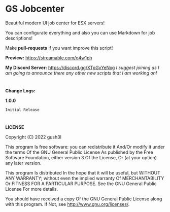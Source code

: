 # GS Jobcenter
Beautiful modern UI job center for ESX servers!

You can configurate everything and also you can use Markdown for job descriptions!

Make **pull-requests** if you want improve this script!

**Preview:** https://streamable.com/o4w1ph

**My Discord Server:** https://discord.gg/XTpGvYeNxg
*I suggest joining as I am going to announce there any other new scripts that I am working on!*

#

**Change Logs:**

**1.0.0**

    Initial Release

# 
**LICENSE**

Copyright (C) 2022 gush3l

This program Is free software: you can redistribute it And/Or modify it under the terms Of the GNU General Public License As published by the Free Software Foundation, either version 3 Of the License, Or (at your option) any later version.

This program Is distributed In the hope that it will be useful, but WITHOUT ANY WARRANTY; without even the implied warranty Of MERCHANTABILITY Or FITNESS FOR A PARTICULAR PURPOSE. See the GNU General Public License For more details.

You should have received a copy Of the GNU General Public License along with this program. If Not, see http://www.gnu.org/licenses/.
